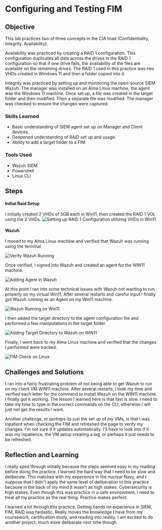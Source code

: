 # Configuring and Testing FIM

## Objective

This lab practices two of three concepts in the CIA triad (Confidentiality, Integrity, Availability).

Availability was practiced by creating a RAID 1 configuration. This configuration duplicates all data across the drives in the RAID 1 configuration so that if one drive fails, the availability of the files are available on the remaining drives. The RAID 1 used in this practice was two VHDs created in Windows 11 and then a folder copied into it.

Integrity was practiced by setting up and monitoring the open-source SIEM Wazuh. The manager was installed on an Alma Linux machine, the agent was the Windows 11 machine. Once set up, a file was created in the target folder and then modified. Then a separate file was modified. The manager was checked to ensure the changes were captured.

### Skills Learned

- Basic understanding of SIEM agent set up on Manager and Client devices. 
- Deepened understanding of RAID set up and usage.
- Ability to add a target folder to a FIM. 

### Tools Used


- Wazuh SIEM
- Powershell
- Linux CLI

## Steps

#### Initial Raid Setup
I initially created 2 VHDs of 5GB each in Win11, then created the RAID 1 VOL using the 2 VHDs.
![Setting up RAID 1 Configuration utilizing VHDs in Win11](https://github.com/Jess-Rivera/Configuring-and-Testing-FIM/blob/main/FIM_raid_setup.PNG)

#### Wazuh
I moved to my Alma Linux machine and verified that Wazuh was running using the terminal.

![Verify Wazuh Running](https://github.com/Jess-Rivera/Configuring-and-Testing-FIM/blob/main/FIM_verify_wazuh_running.PNG)

Once verified, I signed into Wazuh and created an agent for the WIN11 machine.

![Adding Agent in Wazuh](https://github.com/Jess-Rivera/Configuring-and-Testing-FIM/blob/main/FIM_wazuh_add_agent.PNG)

At this point I ran into some technical issues with Wazuh not wanting to run properly on my virtual Win11. After several restarts and careful input I finally got Wazuh running as an Agent on my Win11 machine. 

![Wazuh Running on Win11](https://github.com/Jess-Rivera/Configuring-and-Testing-FIM/blob/main/FIM_wazuh_run_win11.PNG)

I then added the target directory to the agent configuration file and performed a few manipulations in the target folder.

![Adding Target Directory to Wazuh on WIN11](https://github.com/Jess-Rivera/Configuring-and-Testing-FIM/blob/main/FIM_adding_target_directory.PNG)

Finally, I went back to my Alma Linux machine and verified that the changes I performed were tracked. 

![FIM Check on Linux](https://github.com/Jess-Rivera/Configuring-and-Testing-FIM/blob/main/FIM_check_mod.PNG)

## Challenges and Solutions
I ran into a fairly frustrating problem of not being able to get Wazuh to run on my client VM WIN11 machine. After several restarts, I took my time and verified each letter for the command to install Wazuh on the WIN11 machine. I finally got it working. The lesson I learned here is that fast is slow. I need to take my time to type in the correct commands on the CLI, otherwise I will just not get the results I want. 

Another challenge, or perhaps its just the set up of my VMs, is that I was inpatient when checking the FIM and refreshed the page to verify my changes. I'm not sure if it updates automatically. I'll have to look into if it was my inpatience, the VM setup creating a lag, or perhaps it just needs to be refreshed. 

## Reflection and Learning
I really sped through initially because the steps seemed easy in my reading before doing the practice. I learned the hard way that I need to be slow and deliberate. This matches with my experience in the nuclear Navy, and I suppose that I didn't apply the same level of deliberation to this practice because in the back of my mind it wasn't as high stakes. Cybersecurity is high stakes. Even though this was practice in a safe environment, I need to treat all my practice as the real thing. Practice makes perfect.

I learned a lot through this practice. Getting hands on experience in SIEM, FIM, RAID was fantastic. Really moves the knowledge I have from my coursework, certification study, and reading into reality. I am excited to do another project, much more deliberate next time though.
